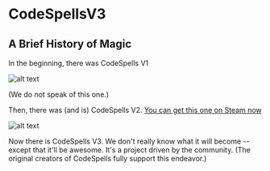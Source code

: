 # CodeSpellsV3

## A Brief History of Magic

In the beginning, there was CodeSpells V1

![alt text](https://i.ytimg.com/vi/TslR9CG6yKI/hqdefault.jpg)

(We do not speak of this one.)

Then, there was (and is) CodeSpells V2. [You can get this one on Steam now](http://store.steampowered.com/app/324190/CodeSpells/)

![alt text](http://cdn.edgecast.steamstatic.com/steam/apps/324190/ss_32820f22a42e8727926db22a914a5017d0b5bb33.116x65.jpg?t=1478030369)

Now there is CodeSpells V3.  We don't really know what it will become -- except that it'll be awesome.  It's a project driven by the community.  (The original creators of CodeSpells fully support this endeavor.)  
